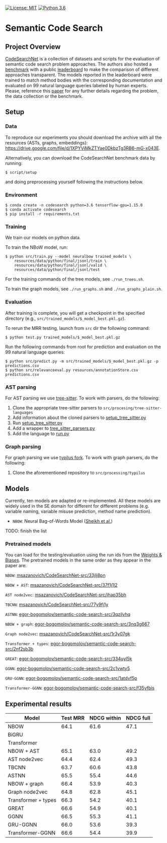  [![License: MIT](https://img.shields.io/badge/License-MIT-green.svg)](https://opensource.org/licenses/MIT)  [![Python 3.6](https://img.shields.io/badge/python-3.6-blue.svg)](https://www.python.org/downloads/release/python-360/)

[CSN paper]: https://arxiv.org/abs/1909.09436

# Semantic Code Search

## Project Overview

[CodeSearchNet](https://arxiv.org/abs/1909.09436) is a collection of datasets and scripts
for the evaluation of semantic code search problem approaches. The authors also hosted a 
[benchmark](https://github.com/github/CodeSearchNet) 
with a public [leaderboard](https://wandb.ai/github/CodeSearchNet/benchmark)
to make the comparison of different approaches transparent. The models reported in the leaderboard were trained
to match method bodies with the corresponding documentation and evaluated on 99 natural language queries
labeled by human experts. Please, reference this [paper][CSN paper] for any further details regarding
the problem, the data collection or the benchmark.

## Setup

### Data

To reproduce our experiments you should download the archive with all the
resources (ASTs, graphs, embeddings):
https://drive.google.com/file/d/1XPYViMkZTYae0DkbzTg3RB6-mG-x043E.

Alternatively, you can download the CodeSearchNet benchmark data by running:

`$ script/setup`

and doing preprocessing yourself following the instructions below.

### Environment

```
$ conda create -n codesearch python=3.6 tensorflow-gpu=1.15.0
$ conda activate codesearch
$ pip install -r requirements.txt
```

### Training

We train our models on python data. 

To train the NBoW model, run:

```
$ python src/train.py --model neuralbow trained_models \
    resources/data/python/final/jsonl/train \
    resources/data/python/final/jsonl/valid \
    resources/data/python/final/jsonl/test
```

For the training commands of the tree models, see `./run_trees.sh`.

To train the graph models, see `./run_graphs.sh` and `./run_graphs_plain.sh`.

### Evaluation

After training is complete, you will get a checkpoint in the specified directory
(e.g., `src/trained_models/$_model_best.pkl.gz`).

To rerun the MRR testing, launch from `src` dir the following command:

```
$ python test.py trained_models/$_model_best.pkl.gz
```

Run the following commands from root for prediction and evaluation on the 99 natural language queries:

```
$ python src/predict.py -m src/trained_models/$_model_best.pkl.gz -p predictions.csv
$ python src/relevanceeval.py resources/annotationStore.csv predictions.csv
```

### AST parsing

For AST parsing we use [tree-sitter](https://github.com/tree-sitter/tree-sitter).
To work with parsers, do the following:

1. Clone the appropriate tree-sitter parsers to `src/procesing/tree-sitter-languages`
2. Add information about the cloned parsers to [setup_tree_sitter.py](src/processing/setup_tree_sitter.py)
3. Run [setup_tree_sitter.py](src/processing/setup_tree_sitter.py)
4. Add a wrapper to [tree_sitter_parsers.py](src/processing/ast_parsers/tree_sitter_parsers.py)
5. Add the language to [run.py](src/processing/run.py)

### Graph parsing

For graph parsing we use [typilus fork](https://github.com/JetBrains-Research/typilus).
To work with graph parsers, do the following:

1. Clone the aforementioned repository to `src/processing/typilus`

## Models

Currently, ten models are adapted or re-implemented. All these models are widely used in the SE domain for different
for different problems (e.g. variable naming, variable misuse prediction, method name prediction).
* `NBOW`: Neural Bag-of-Words Model ([Sheikh et al.](https://www.aclweb.org/anthology/W16-1626))

TODO: finish the list

### Pretrained models

You can load for the testing/evaluation using the run ids from the [Weights & Biases](https://wandb.ai).
The pretrained models in the same order as they appear in the paper are:

`NBOW`: [msazanovich/CodeSearchNet-src/33jlj8pn](https://wandb.ai/msazanovich/CodeSearchNet-src/runs/33jlj8pn)

`NBOW + AST`: [msazanovich/CodeSearchNet-src/37f1j1l2](https://wandb.ai/msazanovich/CodeSearchNet-src/runs/37f1j1l2)

`AST node2vec`: [msazanovich/CodeSearchNet-src/ihap35bh](https://wandb.ai/msazanovich/CodeSearchNet-src/runs/ihap35bh)

`TBCNN`: [msazanovich/CodeSearchNet-src/77y9fj1y](https://wandb.ai/msazanovich/CodeSearchNet-src/runs/77y9fj1y)

`ASTNN`: [egor-bogomolov/semantic-code-search-src/3qzilyhq](https://https://wandb.ai/egor-bogomolov/semantic-code-search-src/runs/3qzilyhq) 

`NBOW + graph`: [egor-bogomolov/semantic-code-search-src/3nq3g667](https://wandb.ai/egor-bogomolov/semantic-code-search-src/runs/3nq3g667)

`Graph node2vec`: [msazanovich/CodeSearchNet-src/1r3y07gk](https://wandb.ai/msazanovich/CodeSearchNet-src/runs/1r3y07gk)

`Transformer + types`: [egor-bogomolov/semantic-code-search-src/2nf2sb3b](https://wandb.ai/egor-bogomolov/semantic-code-search-src/runs/2nf2sb3b)

`GREAT`: [egor-bogomolov/semantic-code-search-src/334uyl5k](https://wandb.ai/egor-bogomolov/semantic-code-search-src/runs/334uyl5k)

`GGNN`: [egor-bogomolov/semantic-code-search-src/2c1vwty5](https://wandb.ai/egor-bogomolov/semantic-code-search-src/runs/2c1vwty5)

`GRU-GGNN`: [egor-bogomolov/semantic-code-search-src/1atdvf5p](https://wandb.ai/egor-bogomolov/semantic-code-search-src/runs/1atdvf5p)

`Transformer-GGNN`: [egor-bogomolov/semantic-code-search-src/f35yfbis](https://wandb.ai/egor-bogomolov/semantic-code-search-src/runs/f35yfbis)

## Experimental results


| Model               | Test MRR  | NDCG within | NDCG full  |
|---------------------|-----------|-------------|------------|
| NBOW                | 64.1      | 61.6        | 47.1       |
| BiGRU               |           |             |            |
| Transformer         |           |             |            |
| NBOW + AST          | 65.1      | 63.0        | 49.2       |
| AST node2vec        | 64.4      | 62.4        | 49.3       |
| TBCNN               | 63.7      | 60.6        | 43.8       |
| ASTNN               | 65.5      | 55.4        | 44.6       |
| NBOW + graph        | 66.4      | 53.9        | 40.3       |
| Graph node2vec      | 64.8      | 62.8        | 45.1       |
| Transformer + types | 66.3      | 54.2        | 40.1       |
| GREAT               | 66.6      | 54.9        | 40.1       |
| GGNN                | 66.5      | 55.3        | 41.1       |
| GRU-GGNN            | 66.0      | 53.6        | 39.3       |
| Transformer-GGNN    | 66.6      | 54.4        | 39.9       |

